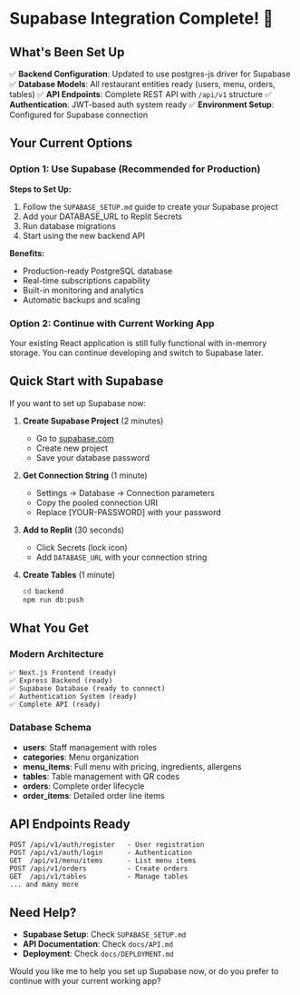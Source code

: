 # Supabase Integration Complete! 🎉

## What's Been Set Up

✅ **Backend Configuration**: Updated to use postgres-js driver for Supabase
✅ **Database Models**: All restaurant entities ready (users, menu, orders, tables)
✅ **API Endpoints**: Complete REST API with `/api/v1` structure
✅ **Authentication**: JWT-based auth system ready
✅ **Environment Setup**: Configured for Supabase connection

## Your Current Options

### Option 1: Use Supabase (Recommended for Production)

**Steps to Set Up:**
1. Follow the `SUPABASE_SETUP.md` guide to create your Supabase project
2. Add your DATABASE_URL to Replit Secrets
3. Run database migrations
4. Start using the new backend API

**Benefits:**
- Production-ready PostgreSQL database
- Real-time subscriptions capability
- Built-in monitoring and analytics
- Automatic backups and scaling

### Option 2: Continue with Current Working App

Your existing React application is still fully functional with in-memory storage. You can continue developing and switch to Supabase later.

## Quick Start with Supabase

If you want to set up Supabase now:

1. **Create Supabase Project** (2 minutes)
   - Go to [supabase.com](https://supabase.com)
   - Create new project
   - Save your database password

2. **Get Connection String** (1 minute)
   - Settings → Database → Connection parameters
   - Copy the pooled connection URI
   - Replace [YOUR-PASSWORD] with your password

3. **Add to Replit** (30 seconds)
   - Click Secrets (lock icon)
   - Add `DATABASE_URL` with your connection string

4. **Create Tables** (1 minute)
   ```bash
   cd backend
   npm run db:push
   ```

## What You Get

### Modern Architecture
```
✅ Next.js Frontend (ready)
✅ Express Backend (ready)  
✅ Supabase Database (ready to connect)
✅ Authentication System (ready)
✅ Complete API (ready)
```

### Database Schema
- **users**: Staff management with roles
- **categories**: Menu organization
- **menu_items**: Full menu with pricing, ingredients, allergens
- **tables**: Table management with QR codes
- **orders**: Complete order lifecycle
- **order_items**: Detailed order line items

## API Endpoints Ready

```
POST /api/v1/auth/register   - User registration
POST /api/v1/auth/login      - Authentication
GET  /api/v1/menu/items      - List menu items
POST /api/v1/orders          - Create orders
GET  /api/v1/tables          - Manage tables
... and many more
```

## Need Help?

- **Supabase Setup**: Check `SUPABASE_SETUP.md`
- **API Documentation**: Check `docs/API.md`
- **Deployment**: Check `docs/DEPLOYMENT.md`

Would you like me to help you set up Supabase now, or do you prefer to continue with your current working app?